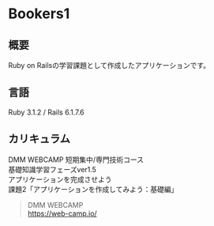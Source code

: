 # Bookers1

## 概要
Ruby on Railsの学習課題として作成したアプリケーションです。

## 言語
Ruby 3.1.2 / Rails 6.1.7.6

## カリキュラム
DMM WEBCAMP 短期集中/専門技術コース <br>
基礎知識学習フェーズver1.5 <br>
アプリケーションを完成させよう <br>
課題2「アプリケーションを作成してみよう：基礎編」
> DMM WEBCAMP<br>
> https://web-camp.io/